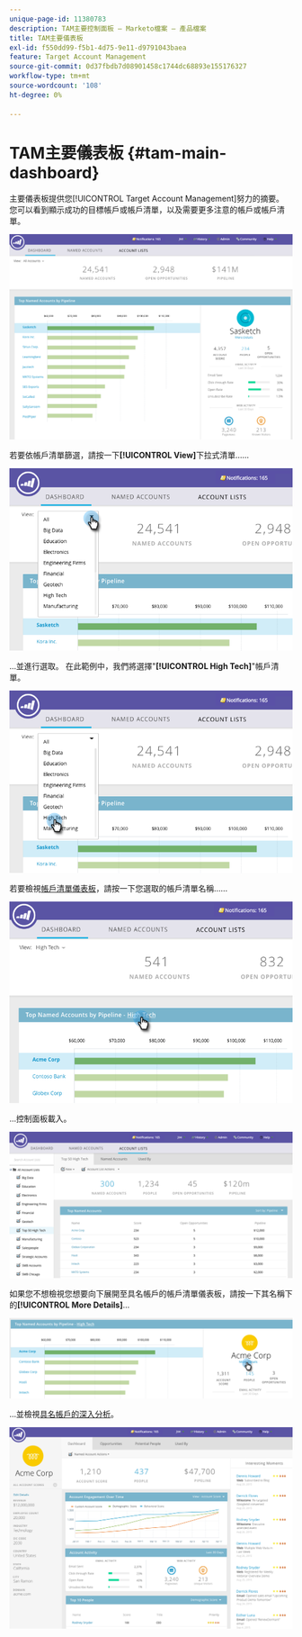 ```yaml
---
unique-page-id: 11380783
description: TAM主要控制面板 — Marketo檔案 — 產品檔案
title: TAM主要儀表板
exl-id: f550dd99-f5b1-4d75-9e11-d9791043baea
feature: Target Account Management
source-git-commit: 0d37fbdb7d08901458c1744dc68893e155176327
workflow-type: tm+mt
source-wordcount: '108'
ht-degree: 0%

---
```


# TAM主要儀表板 {#tam-main-dashboard}

主要儀表板提供您[!UICONTROL Target Account Management]努力的摘要。 您可以看到顯示成功的目標帳戶或帳戶清單，以及需要更多注意的帳戶或帳戶清單。

![](assets/one.png)

若要依帳戶清單篩選，請按一下&#x200B;**[!UICONTROL View]**&#x200B;下拉式清單……

![](assets/two.png)

...並進行選取。 在此範例中，我們將選擇&quot;**[!UICONTROL High Tech]**&quot;帳戶清單。

![](assets/three.png)

若要檢視[帳戶清單儀表板](/help/marketo/product-docs/target-account-management/measure/account-list-insights.md#account-list-dashboard)，請按一下您選取的帳戶清單名稱……

![](assets/four.png)

...控制面板載入。

![](assets/five.png)

如果您不想檢視您想要向下展開至具名帳戶的帳戶清單儀表板，請按一下其名稱下的&#x200B;**[!UICONTROL More Details]**...

![](assets/six.png)

...並檢視[具名帳戶的深入分析](/help/marketo/product-docs/target-account-management/measure/named-account-insights.md)。

![](assets/seven.png)
